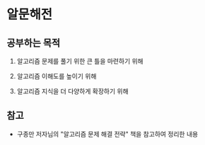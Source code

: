 # 알문해전

## 공부하는 목적

1. 알고리즘 문제를 풀기 위한 큰 틀을 마련하기 위해

2. 알고리즘 이해도를 높이기 위해

3. 알고리즘 지식을 더 다양하게 확장하기 위해

## 참고

- 구종만 저자님의 "알고리즘 문제 해결 전략" 책을 참고하여 정리한 내용
